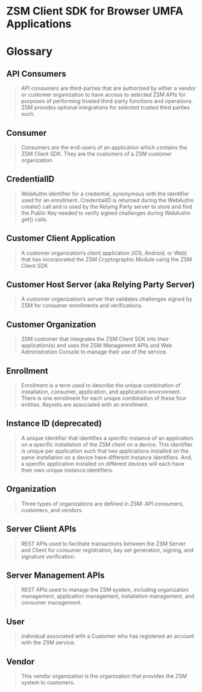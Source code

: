 # ZSM Client SDK for Browser UMFA Applications
# Glossary

## API Consumers

> API consumers are third-parties that are authorized by either a vendor or customer organization to have access to
> selected ZSM APIs for purposes of performing trusted third-party functions and operations. ZSM provides optional
> integrations for selected trusted third parties such.

## Consumer

> Consumers are the end-users of an application which contains the ZSM Client SDK. They are the customers of a ZSM
> customer organization.

## CredentialID

> WebAuthn identifier for a credential, synonymous with the identifier used for an enrollment. CredentialID is returned
> during the WebAuthn create() call and is used by the Relying Party server to store and find the Public Key needed to
> verify signed challenges during WebAuthn get() calls.

## Customer Client Application

> A customer organization’s client application (iOS, Android, or Web) that has incorporated the ZSM Cryptographic Module
> using the ZSM Client SDK

## Customer Host Server (aka Relying Party Server)

> A customer organization’s server that validates challenges signed by ZSM for consumer enrollments and verifications.

## Customer Organization

> ZSM customer that integrates the ZSM Client SDK into their application(s) and uses the ZSM Management APIs and Web
> Administration Console to manage their use of the service.

## Enrollment

> Enrollment is a term used to describe the unique combination of installation, consumer, application, and application
> environment. There is one enrollment for each unique combination of these four entities. Keysets are associated with
> an enrollment.

## Instance ID (deprecated)

> A unique identifier that identifies a specific instance of an application on a specific installation of the ZSM client
> on a device. This identifier is unique per application such that two applications installed on the same installation
> on a device have different instance identifiers. And, a specific application installed on different devices will each
> have
> their own unique instance identifiers.

## Organization

> Three types of organizations are defined in ZSM: API consumers, customers, and vendors.

## Server Client APIs

> REST APIs used to facilitate transactions between the ZSM Server and Client for consumer registration, key set
> generation, signing, and signature verification.

## Server Management APIs

> REST APIs used to manage the ZSM system, including organization management, application management, installation
> management, and consumer management.

## User

> Individual associated with a Customer who has registered an account with the ZSM service.

## Vendor

> This vendor organization is the organization that provides the ZSM system to customers. 
